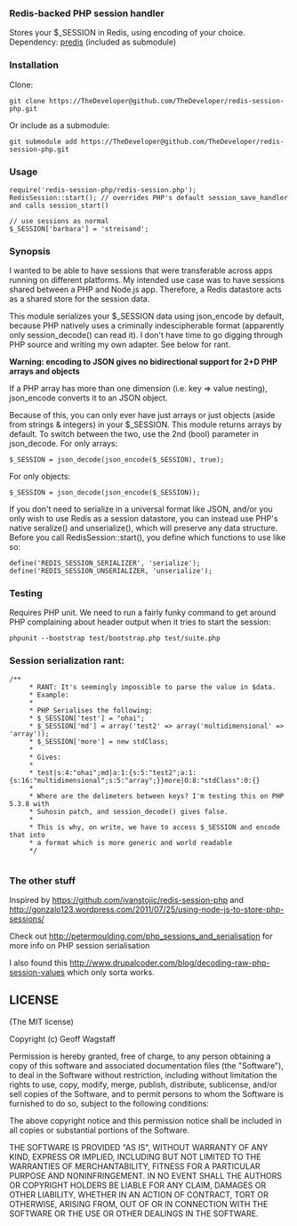 ### Redis-backed PHP session handler
Stores your $_SESSION in Redis, using encoding of your choice. Dependency: [predis](https://github.com/nrk/predis) (included as submodule)

### Installation
Clone:

````
git clone https://TheDeveloper@github.com/TheDeveloper/redis-session-php.git
````
Or include as a submodule:

    git submodule add https://TheDeveloper@github.com/TheDeveloper/redis-session-php.git
    
### Usage
````
require('redis-session-php/redis-session.php');
RedisSession::start(); // overrides PHP's default session_save_handler and calls session_start()

// use sessions as normal
$_SESSION['barbara'] = 'streisand';
````
    
### Synopsis

I wanted to be able to have sessions that were transferable across apps running on different platforms. My intended use case was to have sessions shared between a PHP and Node.js app. Therefore, a Redis datastore acts as a shared store for the session data.

This module serializes your $_SESSION data using json_encode by default, because PHP natively uses a criminally indescipherable format (apparently only session_decode() can read it). I don't have time to go digging through PHP source and writing my own adapter. See below for rant.

**Warning: encoding to JSON gives no bidirectional support for 2+D PHP arrays and objects**

If a PHP array has more than one dimension (i.e. key => value nesting), json_encode converts it to an JSON object.

Because of this, you can only ever have just arrays or just objects (aside from strings & integers) in your $_SESSION. This module returns arrays by default. To switch between the two, use the 2nd (bool) parameter in json_decode. For only arrays:

    $_SESSION = json_decode(json_encode($_SESSION), true);
For only objects:

    $_SESSION = json_decode(json_encode($_SESSION));
    
If you don't need to serialize in a universal format like JSON, and/or you only wish to use Redis as a session datastore, you can instead use PHP's native seralize() and unserialize(), which will preserve any data structure. Before you call RedisSession::start(), you define which functions to use like so:

````
define('REDIS_SESSION_SERIALIZER', 'serialize');
define('REDIS_SESSION_UNSERIALIZER, 'unserialize');
````
    
### Testing
Requires PHP unit. We need to run a fairly funky command to get around PHP complaining about header output when it tries to start the session:

    phpunit --bootstrap test/bootstrap.php test/suite.php

### Session serialization rant:
````
/**
     * RANT: It's seemingly impossible to parse the value in $data.
     * Example:
     *
     * PHP Serialises the following:
     * $_SESSION['test'] = "ohai";
     * $_SESSION['md'] = array('test2' => array('multidimensional' => 'array'));
     * $_SESSION['more'] = new stdClass;
     *
     * Gives:
     *
     * test|s:4:"ohai";md|a:1:{s:5:"test2";a:1:{s:16:"multidimensional";s:5:"array";}}more|O:8:"stdClass":0:{}
     *
     * Where are the delimeters between keys? I'm testing this on PHP 5.3.8 with
     * Suhosin patch, and session_decode() gives false.
     *
     * This is why, on write, we have to access $_SESSION and encode that into
     * a format which is more generic and world readable
     */
     
````

### The other stuff
Inspired by https://github.com/ivanstojic/redis-session-php and http://gonzalo123.wordpress.com/2011/07/25/using-node-js-to-store-php-sessions/

Check out http://petermoulding.com/php_sessions_and_serialisation for more info on PHP session serialisation

I also found this http://www.drupalcoder.com/blog/decoding-raw-php-session-values which only sorta works.

## LICENSE

(The MIT license)

Copyright (c) Geoff Wagstaff

Permission is hereby granted, free of charge, to any person obtaining a copy of
this software and associated documentation files (the "Software"), to deal in
the Software without restriction, including without limitation the rights to
use, copy, modify, merge, publish, distribute, sublicense, and/or sell copies
of the Software, and to permit persons to whom the Software is furnished to do
so, subject to the following conditions:

The above copyright notice and this permission notice shall be included in all
copies or substantial portions of the Software.

THE SOFTWARE IS PROVIDED "AS IS", WITHOUT WARRANTY OF ANY KIND, EXPRESS OR
IMPLIED, INCLUDING BUT NOT LIMITED TO THE WARRANTIES OF MERCHANTABILITY,
FITNESS FOR A PARTICULAR PURPOSE AND NONINFRINGEMENT. IN NO EVENT SHALL THE
AUTHORS OR COPYRIGHT HOLDERS BE LIABLE FOR ANY CLAIM, DAMAGES OR OTHER
LIABILITY, WHETHER IN AN ACTION OF CONTRACT, TORT OR OTHERWISE, ARISING FROM,
OUT OF OR IN CONNECTION WITH THE SOFTWARE OR THE USE OR OTHER DEALINGS IN THE
SOFTWARE.